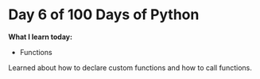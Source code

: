 # Day 6 of 100 Days of Python

**What I learn today:**
* Functions

Learned about how to declare custom functions and how to call functions.
